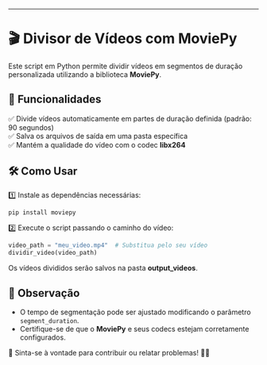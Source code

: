 ---

# 🎬 Divisor de Vídeos com MoviePy  

Este script em Python permite dividir vídeos em segmentos de duração personalizada utilizando a biblioteca **MoviePy**.  

## 🚀 Funcionalidades  
✅ Divide vídeos automaticamente em partes de duração definida (padrão: 90 segundos)  
✅ Salva os arquivos de saída em uma pasta específica  
✅ Mantém a qualidade do vídeo com o codec **libx264**  

## 🛠️ Como Usar  

1️⃣ Instale as dependências necessárias:  
```bash
pip install moviepy
```

2️⃣ Execute o script passando o caminho do vídeo:  
```python
video_path = "meu_video.mp4"  # Substitua pelo seu vídeo
dividir_video(video_path)
```

Os vídeos divididos serão salvos na pasta **output_videos**.  

## 📌 Observação  
- O tempo de segmentação pode ser ajustado modificando o parâmetro `segment_duration`.  
- Certifique-se de que o **MoviePy** e seus codecs estejam corretamente configurados.  

📩 Sinta-se à vontade para contribuir ou relatar problemas! 🚀🎥
